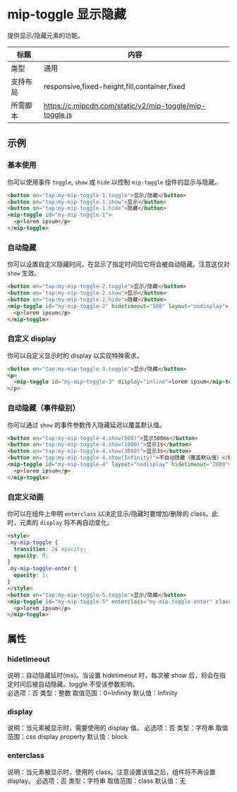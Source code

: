 # mip-toggle 显示隐藏

提供显示/隐藏元素的功能。

标题|内容
----|----
类型|通用
支持布局|responsive,fixed-height,fill,container,fixed
所需脚本|https://c.mipcdn.com/static/v2/mip-toggle/mip-toggle.js

## 示例

### 基本使用

你可以使用事件 `toggle`, `show` 或 `hide` 以控制 `mip-toggle` 组件的显示与隐藏。

```html
<button on="tap:my-mip-toggle-1.toggle">显示/隐藏</button>
<button on="tap:my-mip-toggle-1.show">显示</button>
<button on="tap:my-mip-toggle-1.hide">隐藏</button>
<mip-toggle id="my-mip-toggle-1">
  <p>lorem ipsum</p>
</mip-toggle>
```

### 自动隐藏

你可以设置自定义隐藏时间，在显示了指定时间后它将会被自动隐藏。注意这仅对 `show` 生效。

```html
<button on="tap:my-mip-toggle-2.toggle">显示/隐藏</button>
<button on="tap:my-mip-toggle-2.show">显示</button>
<button on="tap:my-mip-toggle-2.hide">隐藏</button>
<mip-toggle id="my-mip-toggle-2" hidetimeout="500" layout="nodisplay">
  <p>lorem ipsum</p>
</mip-toggle>
```

### 自定义 display

你可以自定义显示时的 display 以实现特殊需求。

```html
<button on="tap:my-mip-toggle-3.toggle">显示/隐藏</button>
<p>
  <mip-toggle id="my-mip-toggle-3" display="inline">lorem ipsum</mip-toggle> dolor sit amet
</p>
```

### 自动隐藏（事件级别）

你可以通过 `show` 的事件参数传入隐藏延迟以覆盖默认值。

```html
<button on="tap:my-mip-toggle-4.show(500)">显示500ms</button>
<button on="tap:my-mip-toggle-4.show(1000)">显示1s</button>
<button on="tap:my-mip-toggle-4.show(3000)">显示3s</button>
<button on="tap:my-mip-toggle-4.show(Infinity)">不自动隐藏（覆盖默认值）</button>
<mip-toggle id="my-mip-toggle-4" layout="nodisplay" hidetimeout="2000">
  <p>lorem ipsum</p>
</mip-toggle>
```

### 自定义动画

你可以在组件上申明 `enterclass` 以决定显示/隐藏时要增加/删除的 class。此时，元素的 `display` 将不再自动变化。

```html
<style>
.my-mip-toggle {
  transition: 2s opacity;
  opacity: 0;
}
.my-mip-toggle-enter {
  opacity: 1;
}
</style>
<button on="tap:my-mip-toggle-5.toggle">显示/隐藏</button>
<mip-toggle id="my-mip-toggle-5" enterclass="my-mip-toggle-enter" class="my-mip-toggle">
  <p>lorem ipsum</p>
</mip-toggle>
```

## 属性

### hidetimeout

说明：自动隐藏延时(ms)。当设置 hidetimeout 时，每次被 show 后，将会在指定时间后被自动隐藏。toggle 不受该参数影响。  
必选项：否
类型：整数
取值范围：0~Infinity
默认值：Infinity

### display

说明：当元素被显示时，需要使用的 display 值。
必选项：否
类型：字符串
取值范围：css display property
默认值：block

### enterclass

说明：当元素被显示时，使用的 class。注意设置该值之后，组件将不再设置 display。
必选项：否
类型：字符串
取值范围：class
默认值：无
